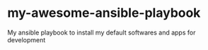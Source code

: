 # my-awesome-ansible-playbook
My ansible playbook to install my default softwares and apps for development
